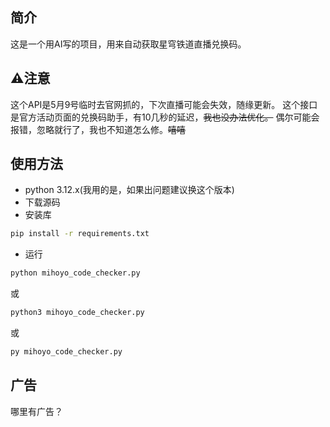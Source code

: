 ## 简介
这是一个用AI写的项目，用来自动获取星穹铁道直播兑换码。
## ⚠️注意
这个API是5月9号临时去官网抓的，下次直播可能会失效，随缘更新。
这个接口是官方活动页面的兑换码助手，有10几秒的延迟，~~我也没办法优化。~~
偶尔可能会报错，忽略就行了，我也不知道怎么修。~~嘻嘻~~
## 使用方法
- python 3.12.x(我用的是，如果出问题建议换这个版本)
- 下载源码
- 安装库
```bash
pip install -r requirements.txt
```
- 运行
```bash
python mihoyo_code_checker.py
```
或
```bash
python3 mihoyo_code_checker.py
```
或
```bash
py mihoyo_code_checker.py
```
## 广告
哪里有广告？
